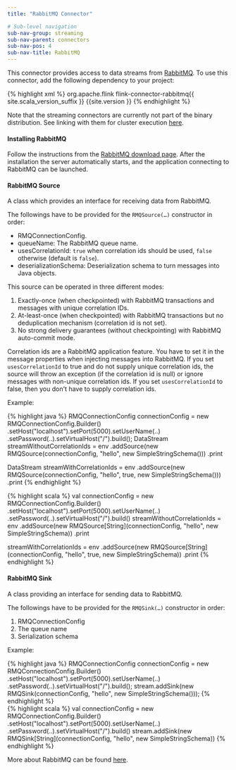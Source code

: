 ```yaml
---
title: "RabbitMQ Connector"

# Sub-level navigation
sub-nav-group: streaming
sub-nav-parent: connectors
sub-nav-pos: 4
sub-nav-title: RabbitMQ
---
```

<!--
Licensed to the Apache Software Foundation (ASF) under one
or more contributor license agreements.  See the NOTICE file
distributed with this work for additional information
regarding copyright ownership.  The ASF licenses this file
to you under the Apache License, Version 2.0 (the
"License"); you may not use this file except in compliance
with the License.  You may obtain a copy of the License at

  http://www.apache.org/licenses/LICENSE-2.0

Unless required by applicable law or agreed to in writing,
software distributed under the License is distributed on an
"AS IS" BASIS, WITHOUT WARRANTIES OR CONDITIONS OF ANY
KIND, either express or implied.  See the License for the
specific language governing permissions and limitations
under the License.
-->

This connector provides access to data streams from [RabbitMQ](http://www.rabbitmq.com/). To use this connector, add the following dependency to your project:

{% highlight xml %}
<dependency>
  <groupId>org.apache.flink</groupId>
  <artifactId>flink-connector-rabbitmq{{ site.scala_version_suffix }}</artifactId>
  <version>{{site.version }}</version>
</dependency>
{% endhighlight %}

Note that the streaming connectors are currently not part of the binary distribution. See linking with them for cluster execution [here]({{site.baseurl}}/apis/cluster_execution.html#linking-with-modules-not-contained-in-the-binary-distribution).

#### Installing RabbitMQ
Follow the instructions from the [RabbitMQ download page](http://www.rabbitmq.com/download.html). After the installation the server automatically starts, and the application connecting to RabbitMQ can be launched.

#### RabbitMQ Source

A class which provides an interface for receiving data from RabbitMQ.

The followings have to be provided for the `RMQSource(…)` constructor in order:

- RMQConnectionConfig.
- queueName: The RabbitMQ queue name.
- usesCorrelationId: `true` when correlation ids should be used, `false` otherwise (default is `false`).
- deserializationSchema: Deserialization schema to turn messages into Java objects.

This source can be operated in three different modes:

1. Exactly-once (when checkpointed) with RabbitMQ transactions and messages with
    unique correlation IDs.
2. At-least-once (when checkpointed) with RabbitMQ transactions but no deduplication mechanism
    (correlation id is not set).
3. No strong delivery guarantees (without checkpointing) with RabbitMQ auto-commit mode.

Correlation ids are a RabbitMQ application feature. You have to set it in the message properties
when injecting messages into RabbitMQ. If you set `usesCorrelationId` to true and do not supply
unique correlation ids, the source will throw an exception (if the correlation id is null) or ignore
messages with non-unique correlation ids. If you set `usesCorrelationId` to false, then you don't
have to supply correlation ids.

Example:

<div class="codetabs" markdown="1">
<div data-lang="java" markdown="1">
{% highlight java %}
RMQConnectionConfig connectionConfig = new RMQConnectionConfig.Builder()
.setHost("localhost").setPort(5000).setUserName(..)
.setPassword(..).setVirtualHost("/").build();
DataStream<String> streamWithoutCorrelationIds = env
	.addSource(new RMQSource<String>(connectionConfig, "hello", new SimpleStringSchema()))
	.print

DataStream<String> streamWithCorrelationIds = env
	.addSource(new RMQSource<String>(connectionConfig, "hello", true, new SimpleStringSchema()))
	.print
{% endhighlight %}
</div>
<div data-lang="scala" markdown="1">
{% highlight scala %}
val connectionConfig = new RMQConnectionConfig.Builder()
.setHost("localhost").setPort(5000).setUserName(..)
.setPassword(..).setVirtualHost("/").build()
streamWithoutCorrelationIds = env
    .addSource(new RMQSource[String](connectionConfig, "hello", new SimpleStringSchema))
    .print

streamWithCorrelationIds = env
    .addSource(new RMQSource[String](connectionConfig, "hello", true, new SimpleStringSchema))
    .print
{% endhighlight %}
</div>
</div>

#### RabbitMQ Sink
A class providing an interface for sending data to RabbitMQ.

The followings have to be provided for the `RMQSink(…)` constructor in order:

1. RMQConnectionConfig
2. The queue name
3. Serialization schema

Example:

<div class="codetabs" markdown="1">
<div data-lang="java" markdown="1">
{% highlight java %}
RMQConnectionConfig connectionConfig = new RMQConnectionConfig.Builder()
.setHost("localhost").setPort(5000).setUserName(..)
.setPassword(..).setVirtualHost("/").build();
stream.addSink(new RMQSink<String>(connectionConfig, "hello", new SimpleStringSchema()));
{% endhighlight %}
</div>
<div data-lang="scala" markdown="1">
{% highlight scala %}
val connectionConfig = new RMQConnectionConfig.Builder()
.setHost("localhost").setPort(5000).setUserName(..)
.setPassword(..).setVirtualHost("/").build()
stream.addSink(new RMQSink[String](connectionConfig, "hello", new SimpleStringSchema))
{% endhighlight %}
</div>
</div>

More about RabbitMQ can be found [here](http://www.rabbitmq.com/).
